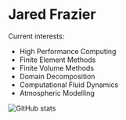 # Jared Frazier

Current interests:
* High Performance Computing
* Finite Element Methods
* Finite Volume Methods
* Domain Decomposition
* Computational Fluid Dynamics
* Atmospheric Modelling

![GitHub stats](https://github-readme-stats.vercel.app/api?username=jfdev001&show_icons=true&theme=dark&hide_title=true&rank_icon=github)

<!--![Top Langs](https://github-readme-stats.vercel.app/api/top-langs/?username=jfdev001&layout=compact&theme=dark&hide=cmake)

<!--
Languages:

| Language    | Proficiency |
| ----------- | ----------- |
| Python      | Proficient       |
| Julia           | Proficient        |
| C       | Proficient|
| C++ | Proficient |
| Mathematica | Somewhat Proficient |
| R           | Somewhat Proficient |
| MATLAB | Limited Proficiency |
-->


<!-- [![Top Langs](https://github-readme-stats.vercel.app/api/top-langs/?username=jfdev001)](https://github.com/anuraghazra/github-readme-stats) -->

<!--
**jfdev001/jfdev001** is a ✨ _special_ ✨ repository because its `README.md` (this file) appears on your GitHub profile.

Here are some ideas to get you started:

- 🔭 I’m currently working on ...
- 🌱 I’m currently learning ...
- 👯 I’m looking to collaborate on ...
- 🤔 I’m looking for help with ...
- 💬 Ask me about ...
- 📫 How to reach me: ...
- 😄 Pronouns: ...
- ⚡ Fun fact: ...
-->
